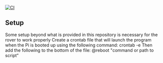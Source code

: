 [![CI](https://github.com/Keys-481/fa25-prime-directive/actions/workflows/ci.yml/badge.svg)](https://github.com/Keys-481/fa25-prime-directive/actions/workflows/ci.yml)

## Setup
Some setup beyond what is provided in this repository is necessary for the rover to work properly
Create a crontab file that will launch the program when the Pi is booted up using the following command:
  crontab -e
Then add the following to the bottom of the file:
  @reboot "command or path to script"
